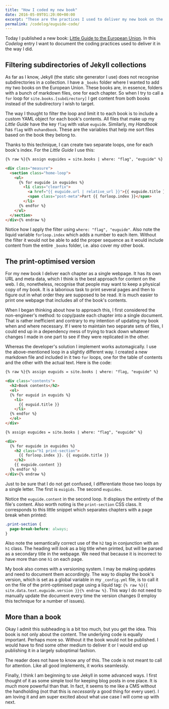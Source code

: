 ```yaml
---
title: "How I coded my new book"
date: 2016-05-09T01:20:00+00:00
excerpt: "These are the practices I used to deliver my new book on the European Union"
permalink: /codelog/euguide-code/
---
```

Today I published a new book: [Little Guide to the European Union](/euguide/). In this *Codelog* entry I want to document the coding practices used to deliver it in the way I did.

## Filtering subdirectories of Jekyll collections

As far as I know, Jekyll (the static site generator I use) does not recognise subdirectories in a collection. I have a `_books` folder where I wanted to add my two books on the European Union. These books are, in essence, folders with a bunch of markdown files, one for each chapter. So when I try to call a `for` loop for `site.books.[subdirectory]` I get content from both books instead of the subdirectory I wish to target.

The way I thought to filter the loop and limit it to each book is to include a custom YAML object for each book's contents. All files that make up my *Little Guide* have the key `flag` with value `euguide`. Similarly, my *Handbook* has `flag` with `euhandbook`. These are the variables that help me sort files based on the book they belong to.

Thanks to this technique, I can create two separate loops, one for each book's index. For the *Little Guide* I use this:

```html
{% raw %}{% assign euguides = site.books | where: "flag", "euguide" %}

<div class="measure">
  <section class="home-loop">
    <ul>
      {% for euguide in euguides %}
        <li class="clearfix">
          <a href="{{ euguide.url | relative_url }}">{{ euguide.title }}</a>
          <span class="post-meta">Part {{ forloop.index }}</span>
        </li>
      {% endfor %}
    </ul>
  </section>
</div>{% endraw %}
```

Notice how I apply the filter using `where: "flag", "euguide"`. Also note the liquid variable `forloop.index` which adds a number to each item. Without the filter it would not be able to add the proper sequence as it would include content from the entire `_books` folder, i.e. also cover my other book.

## The print-optimised version

For my new book I deliver each chapter as a single webpage. It has its own URL and meta data, which I think is the best approach for content on the web. I do, nonetheless, recognise that people may want to keep a physical copy of my book. It is a laborious task to print several pages and then to figure out in what order they are supposed to be read. It is much easier to print one webpage that includes all of the book's contents.

When I began thinking about how to approach this, I first considered the non-engineer's method: to copy/paste each chapter into a single document. That is rather inefficient and contrary to my intention of updating my book when and where necessary. If I were to maintain two separate sets of files, I could end up in a dependency mess of trying to track down whatever changes I made in one part to see if they were replicated in the other.

Whereas the developer's solution I implement works automagically. I use the above-mentioned loop in a slightly different way. I created a new markdown file and included in it two `for` loops, one for the table of contents and the other with the actual text. Here is the code:

```html
{% raw %}{% assign euguids = site.books | where: "flag, "euguide" %}

<div class="contents">
  <h2>Book contents</h2>
  <ol>
  {% for euguid in euguids %}
    <li>
      {{ euguid.title }}
    </li>
  {% endfor %}
  </ol>
</div>

{% assign euguides = site.books | where: "flag", "euguide" %}

<div>
  {% for euguide in euguides %}
    <h2 class="h1 print-section">
      {{ forloop.index }}. {{ euguide.title }}
    </h2>
    {{ euguide.content }}
  {% endfor %}
</div>{% endraw %}
```
Just to be sure that I do not get confused, I differentiate those two loops by a single letter. The first is `euigids`. The second `euguides`.

Notice the `euguide.content` in the second loop. It displays the entirety of the file's content. Also worth noting is the `print-section` CSS class. It corresponds to this little snippet which separates chapters with a page break when printed:

```scss
.print-section {
  page-break-before: always;
}
```

Also note the semantically correct use of the `h2` tag in conjunction with an `h1` class. The heading will *look* as a big title when printed, but will be parsed as a secondary title in the webpage. We need that because it is incorrect to have more than one `h1` on each page.

My book also comes with a versioning system. I may be making updates and need to document them accordingly. The way to display the book's version, which is set as a global variable in my `_config.yml` file, is to call it on the file of the print-optimised page using a liquid tag: `{% raw %}{{ site.data.text.euguide.version }}{% endraw %}`. This way I do not need to manually update the document every time the version changes (I employ this technique for a number of issues).

## More than a book

Okay I admit this subheading is a bit too much, but you get the idea. This book is not only about the content. The underlying code is equally important. Perhaps more so. Without it the book would not be published. I would have to find some other medium to deliver it or I would end up publishing it in a largely suboptimal fashion.

The reader does not have to know any of this. The code is not meant to call for attention. Like all good implements, it works seamlessly.

Finally, I think I am beginning to use Jekyll in some advanced ways. I first thought of it as some simple tool for keeping blog posts in one place. It is *much* more powerful than that. In fact, it seems to me like a CMS without the handholding (not that this is *necessarily* a good thing for every user). I am loving it and am super excited about what use case I will come up with next.
